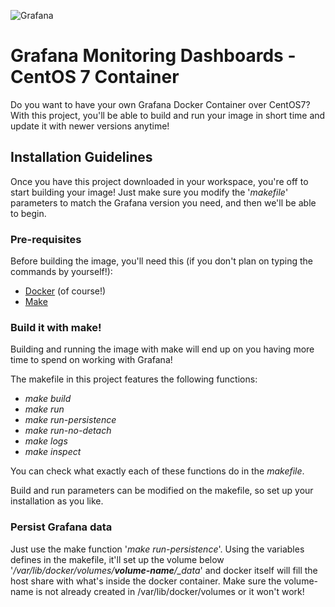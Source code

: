 ![Grafana](https://i.imgur.com/7sHvVLx.png)

# Grafana Monitoring Dashboards - CentOS 7 Container
Do you want to have your own Grafana Docker Container over CentOS7? With this project, you'll be able to build and run your image in short time and update it with newer versions anytime!

## Installation Guidelines
Once you have this project downloaded in your workspace, you're off to start building your image! Just make sure you modify the '*makefile*' parameters to match the Grafana version you need, and then we'll be able to begin.

### Pre-requisites
Before building the image, you'll need this (if you don't plan on typing the commands by yourself!):
- [Docker](https://www.docker.com/get-docker) (of course!)
- [Make](https://www.gnu.org/software/make/)

### Build it with make!
Building and running the image with make will end up on you having more time to spend on working with Grafana!

The makefile in this project features the following functions:
- *make build*
- *make run*
- *make run-persistence*
- *make run-no-detach*
- *make logs*
- *make inspect*

You can check what exactly each of these functions do in the *makefile*.

Build and run parameters can be modified on the makefile, so set up your installation as you like.

### Persist Grafana data
Just use the make function '*make run-persistence*'. Using the variables defines in the makefile, it'll set up the volume below '*/var/lib/docker/volumes/**volume-name**/_data*' and docker itself will fill the host share with what's inside the docker container. Make sure the volume-name is not already created in /var/lib/docker/volumes or it won't work!
